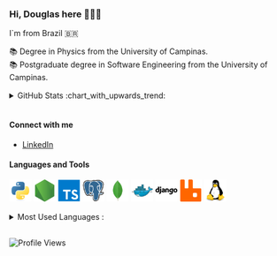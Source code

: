 ### Hi, Douglas here 👋👨‍💻

I`m from Brazil 🇧🇷

📚 Degree in Physics from the University of Campinas.  
📚 Postgraduate degree in Software Engineering from the University of Campinas.


<details>
  <summary style="margin-bottom: 1rem; margin-top: 1rem;">GitHub Stats :chart_with_upwards_trend:</summary>

[![Anurag's GitHub stats](https://github-readme-stats.vercel.app/api?username=Douglas019BR&theme=slateorangedark)](https://github.com/anuraghazra/github-readme-stats)
</details>


#### Connect with me

- [LinkedIn](https://www.linkedin.com/in/douglassermarini/)


#### Languages and Tools

<img src="https://raw.githubusercontent.com/devicons/devicon/master/icons/python/python-original.svg" alt="python" width="40" height="40"/> <img src="https://raw.githubusercontent.com/devicons/devicon/master/icons/nodejs/nodejs-original.svg" alt="nodejs" width="40" height="40"/> <img src="https://raw.githubusercontent.com/devicons/devicon/master/icons/typescript/typescript-original.svg" alt="typescript" width="40" height="40"/> <img src="https://raw.githubusercontent.com/devicons/devicon/master/icons/postgresql/postgresql-original.svg" alt="postgres" width="40" height="40"/> <img src="https://raw.githubusercontent.com/devicons/devicon/master/icons/mongodb/mongodb-original.svg" alt="mongodb" width="40" height="40"/> <img src="https://raw.githubusercontent.com/devicons/devicon/master/icons/docker/docker-original.svg" alt="docker" width="40" height="40"/> <img src="https://raw.githubusercontent.com/vorillaz/devicons/master/!SVG/django.svg" alt="django" width="40" height="40"/> <img src="https://raw.githubusercontent.com/devicons/devicon/master/icons/rabbitmq/rabbitmq-original.svg" alt="rabbitmq" width="40" height="40"/>   <img src="https://raw.githubusercontent.com/devicons/devicon/master/icons/linux/linux-original.svg" alt="linux" width="40" height="40"/>

<details>
  <summary style="margin-bottom: 1rem; margin-top: 1rem;">Most Used Languages :</summary>

  [![Most Used Languages](https://github-readme-stats.vercel.app/api/top-langs/?username=Douglas019BR&theme=slateorangedark&layout=compact&count_private=tru&lang_count=5&hide_border=true&hide_title=true)](https://github.com/anuraghazra/github-readme-stats)

</details>

![Profile Views](https://komarev.com/ghpvc/?username=Douglas019BR&label=Profile%20views&color=0e75b6&style=flat&color=green)

